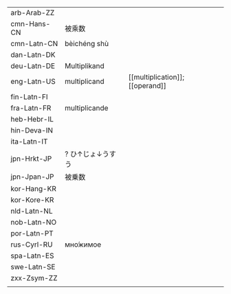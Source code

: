 | | | |
|-|-|-|
| arb-Arab-ZZ |  |  |
| cmn-Hans-CN | 被乘数 |  |
| cmn-Latn-CN | bèichéng shù |  |
| dan-Latn-DK |  |  |
| deu-Latn-DE | Multiplikand |  |
| eng-Latn-US | multiplicand | [[multiplication]]; [[operand]] |
| fin-Latn-FI |  |  |
| fra-Latn-FR | multiplicande |  |
| heb-Hebr-IL |  |  |
| hin-Deva-IN |  |  |
| ita-Latn-IT |  |  |
| jpn-Hrkt-JP | ? ひ↑じょ↓うすう |  |
| jpn-Jpan-JP | 被乗数  |  |
| kor-Hang-KR |  |  |
| kor-Kore-KR |  |  |
| nld-Latn-NL |  |  |
| nob-Latn-NO |  |  |
| por-Latn-PT |  |  |
| rus-Cyrl-RU | мно́жимое |  |
| spa-Latn-ES |  |  |
| swe-Latn-SE |  |  |
| zxx-Zsym-ZZ |  |  |
|  |  |  |
